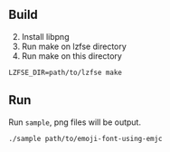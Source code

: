 ## Build

2. Install libpng
1. Run make on lzfse directory
3. Run make on this directory

```
LZFSE_DIR=path/to/lzfse make
```

## Run
Run `sample`, png files will be output.

```
./sample path/to/emoji-font-using-emjc
```
